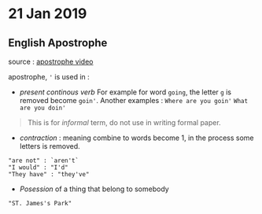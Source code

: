 # 21 Jan 2019

## English Apostrophe

source : [apostrophe video](https://www.youtube.com/watch?v=LzzJHwmQ_Oc)

apostrophe, `'` is used in :
- *present continous verb*
For example for word `going`, the letter `g` is removed become `goin'`.
Another examples :
`Where are you goin'`
`What are you doin'`

> This is for *informal* term, do not use in writing formal paper.

- *contraction* : meaning combine to words become 1, in the process some letters is removed.
```
"are not" : `aren't`
"I would" : "I'd"
"They have" : "they've"
```

- *Posession* of a thing that belong to somebody
```
"ST. James's Park"
```
